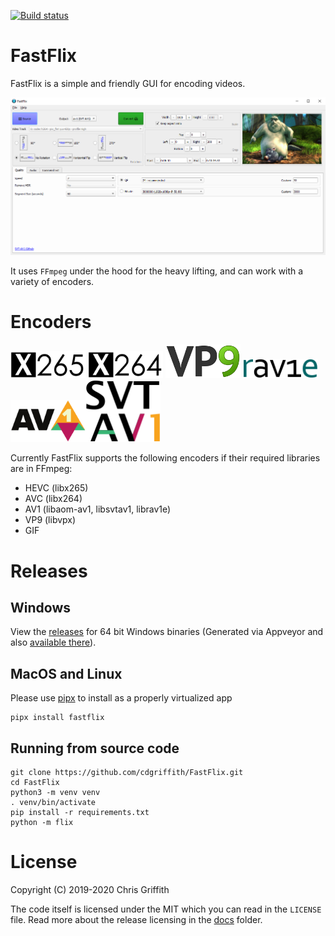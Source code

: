 [![Build status](https://ci.appveyor.com/api/projects/status/208k29cvoq8xwf8j/branch/master?svg=true)](https://ci.appveyor.com/project/cdgriffith/fastflix/branch/master)

# FastFlix

FastFlix is a simple and friendly GUI for encoding videos.

![preview](https://raw.githubusercontent.com/cdgriffith/binary-files/fast-flix/media/fastflix/2.0.0/main.png)

It uses `FFmpeg` under the hood for the heavy lifting, and can work with a variety of encoders.

#  Encoders

<img src="./fastflix/data/encoders/icon_x265.png" width="120" alt="x265" > <img src="./fastflix/data/encoders/icon_x264.png" width="120" alt="x264" >  <img src="./fastflix/data/encoders/icon_vp9.png" width="120" alt="vpg" > <img src="./fastflix/data/encoders/icon_rav1e.png" width="120" alt="rav1e" > <img src="./fastflix/data/encoders/icon_av1_aom.png" width="120" alt="av1_aom" ><img src="./fastflix/data/encoders/icon_svt_av1.png" width="120" alt="svt_av1" >

Currently FastFlix supports the following encoders if their required libraries are in FFmpeg:

* HEVC (libx265)
* AVC (libx264)
* AV1 (libaom-av1, libsvtav1, librav1e)
* VP9 (libvpx)
* GIF

# Releases

## Windows
View the [releases](https://github.com/cdgriffith/FastFlix/releases) for 64 bit Windows binaries (Generated via Appveyor and also [available there](https://ci.appveyor.com/project/cdgriffith/fastflix)).

## MacOS and Linux

Please use [pipx](https://pipxproject.github.io/pipx/installation/) to install as a properly virtualized app

```
pipx install fastflix
```

## Running from source code

```
git clone https://github.com/cdgriffith/FastFlix.git
cd FastFlix
python3 -m venv venv
. venv/bin/activate
pip install -r requirements.txt
python -m flix
```

# License

Copyright (C) 2019-2020 Chris Griffith

The code itself is licensed under the MIT which you can read in the `LICENSE` file.
Read more about the release licensing in the [docs](docs/README.md) folder.
